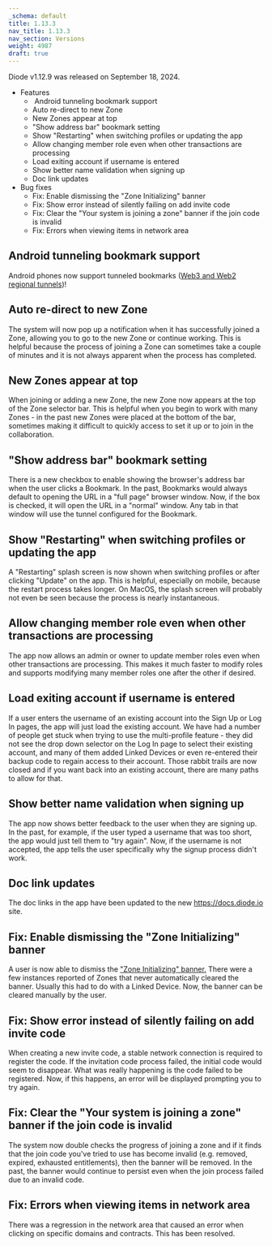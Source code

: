 ```yaml
---
_schema: default
title: 1.13.3
nav_title: 1.13.3
nav_section: Versions
weight: 4987
draft: true
---
```

Diode v1.12.9 was released on September 18, 2024.

* Features
  * &nbsp;Android tunneling bookmark support
  * Auto re-direct to new Zone
  * New Zones appear at top
  * "Show address bar" bookmark setting
  * Show "Restarting" when switching profiles or updating the app
  * Allow changing member role even when other transactions are processing
  * Load exiting account if username is entered
  * Show better name validation when signing up
  * Doc link updates
* Bug fixes
  * Fix: Enable dismissing the "Zone Initializing" banner
  * Fix: Show error instead of silently failing on add invite code
  * Fix: Clear the "Your system is joining a zone" banner if the join code is invalid
  * Fix: Errors when viewing items in network area

## Android tunneling bookmark support

Android phones now support tunneled bookmarks (<a href="/docs/features/regional-tunnels/" target="_blank" rel="noopener">Web3 and Web2 regional tunnels</a>)!

## Auto re-direct to new Zone

The system will now pop up a notification when it has successfully joined a Zone, allowing you to go to the new Zone or continue working.  This is helpful because the process of joining a Zone can sometimes take a couple of minutes and it is not always apparent when the process has completed.

## New Zones appear at top

When joining or adding a new Zone, the new Zone now appears at the top of the Zone selector bar. This is helpful when you begin to work with many Zones - in the past new Zones were placed at the bottom of the bar, sometimes making it difficult to quickly access to set it up or to join in the collaboration.

## "Show address bar" bookmark setting

There is a new checkbox to enable showing the browser's address bar when the user clicks a Bookmark.  In the past, Bookmarks would always default to opening the URL in a "full page" browser window.  Now, if the box is checked, it will open the URL in a "normal" window.  Any tab in that window will use the tunnel configured for the Bookmark.

## Show "Restarting" when switching profiles or updating the app

A "Restarting" splash screen is now shown when switching profiles or after clicking "Update" on the app. This is helpful, especially on mobile, because the restart process takes longer. On MacOS, the splash screen will probably not even be seen because the process is nearly instantaneous.

## Allow changing member role even when other transactions are processing

The app now allows an admin or owner to update member roles even when other transactions are processing.  This makes it much faster to modify roles and supports modifying many member roles one after the other if desired.

## Load exiting account if username is entered

If a user enters the username of an existing account into the Sign Up or Log In pages, the app will just load the existing account.  We have had a number of people get stuck when trying to use the multi-profile feature - they did not see the drop down selector on the Log In page to select their existing account, and many of them added Linked Devices or even re-entered their backup code to regain access to their account.  Those rabbit trails are now closed and if you want back into an existing account, there are many paths to allow for that.

## Show better name validation when signing up

The app now shows better feedback to the user when they are signing up.  In the past, for example, if the user typed a username that was too short, the app would just tell them to "try again".  Now, if the username is not accepted, the app tells the user specifically why the signup process didn't work.

## Doc link updates

The doc links in the app have been updated to the new https://docs.diode.io site.

## Fix: Enable dismissing the "Zone Initializing" banner

A user is now able to dismiss the <a href="/docs/faq/what-does-the-zone-initializing-banner-mean/" target="_blank" rel="noopener">"Zone Initializing" banner.</a>  There were a few instances reported of Zones that never automatically cleared the banner.  Usually this had to do with a Linked Device.  Now, the banner can be cleared manually by the user.

## Fix: Show error instead of silently failing on add invite code

When creating a new invite code, a stable network connection is required to register the code.  If the invitation code process failed, the initial code would seem to disappear.  What was really happening is the code failed to be registered.  Now, if this happens, an error will be displayed prompting you to try again.

## Fix: Clear the "Your system is joining a zone" banner if the join code is invalid

The system now double checks the progress of joining a zone and if it finds that the join code you've tried to use has become invalid (e.g. removed, expired, exhausted entitlements), then the banner will be removed.  In the past, the banner would continue to persist even when the join process failed due to an invalid code.

## Fix: Errors when viewing items in network area

There was a regression in the network area that caused an error when clicking on specific domains and contracts.  This has been resolved.